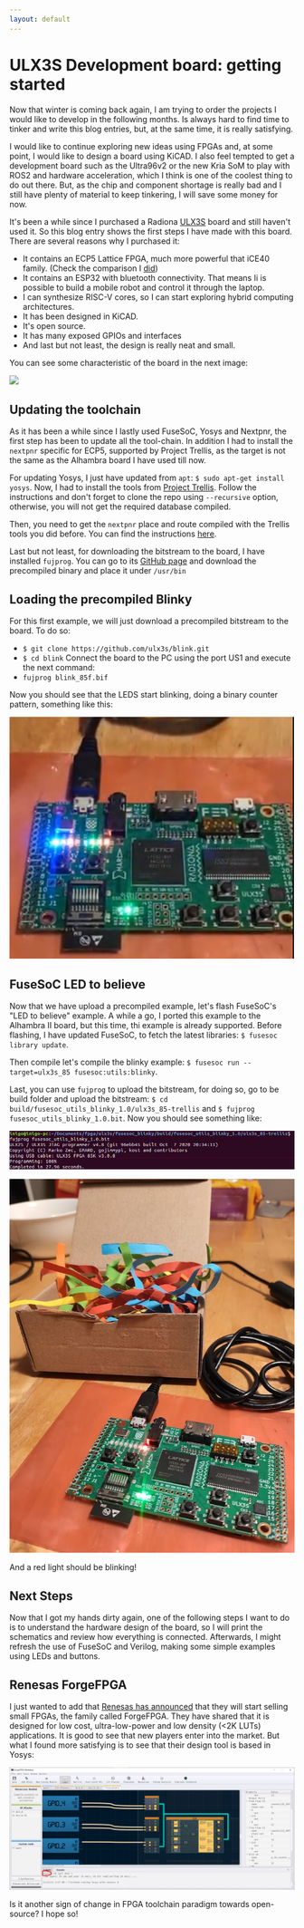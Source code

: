 ```yaml
---
layout: default
---
```

# ULX3S Development board: getting started

Now that winter is coming back again, I am trying to order the projects I would like to develop in the following months. Is always hard to find time to tinker and write this blog entries, but, at the same time, it is really satisfying.

I would like to continue exploring new ideas using FPGAs and, at some point, I would like to design a board using KiCAD. I also feel tempted to get a development board such as the Ultra96v2 or the new Kria SoM to play with ROS2 and hardware acceleration, which I think is one of the coolest thing to do out there. But, as the chip and component shortage is really bad and I still have plenty of material to keep tinkering, I will save some money for now.

It's been a while since I purchased a Radiona [ULX3S](https://radiona.org/ulx3s/) board and still haven't used it. So this blog entry shows the first steps I have made with this board.
There are several reasons why I purchased it:

- It contains an ECP5 Lattice FPGA, much more powerful that iCE40 family. (Check the comparison I [did](fpga-boards))
- It contains an ESP32 with bluetooth connectivity. That means Ii is possible to build a mobile robot and control it through the laptop.
- I can synthesize RISC-V cores, so I can start exploring hybrid computing architectures.
- It has been designed in KiCAD.
- It's open source.
- It has many exposed GPIOs and interfaces
- And last but not least, the design is really neat and small.

You can see some characteristic of the board in the next image:

![](https://radiona.org/ulx3s/assets/img/legend.png)

## Updating the toolchain

As it has been a while since I lastly used FuseSoC, Yosys and Nextpnr, the first step has been to update all the tool-chain. In addition I had to install the `nextpnr` specific for ECP5, supported by Project Trellis, as the target is not the same as the Alhambra board I have used till now.

For updating Yosys, I just have updated from `apt`: `$ sudo apt-get install yosys`. Now, I had to install the tools from [Project Trellis](https://github.com/YosysHQ/prjtrellis). Follow the instructions and don't forget to clone the repo using `--recursive` option, otherwise, you will not get the required database compiled.

Then, you need to get the `nextpnr` place and route compiled with the Trellis tools you did before. You can find the instructions [here](https://github.com/YosysHQ/nextpnr#nextpnr-ecp5).

Last but not least, for downloading the bitstream to the board, I have installed `fujprog`. You can go to its [GitHub page](https://github.com/kost/fujprog/releases) and download the precompiled binary and place it under `/usr/bin`

## Loading the precompiled Blinky

For this first example, we will just download a precompiled bitstream to the board. To do so:

- `$ git clone https://github.com/ulx3s/blink.git`
- `$ cd blink`
Connect the board to the PC using the port US1 and execute the next command:
- `fujprog blink_85f.bif`

Now you should see that the LEDS start blinking, doing a binary counter pattern, something like this:

![](img/ulx3s_blinky.png)

## FuseSoC LED to believe

Now that we have upload a precompiled example, let's flash FuseSoC's "LED to believe" example. A while a go, I ported this example to the Alhambra II board, but this time, thi example is already supported.
Before flashing, I have updated FuseSoC, to fetch the latest libraries: `$ fusesoc library update`.

Then compile let's compile the blinky example: `$ fusesoc run --target=ulx3s_85 fusesoc:utils:blinky`.

Last, you can use `fujprog` to upload the bitstream, for doing so, go to be build folder and upload the bitstream: `$ cd build/fusesoc_utils_blinky_1.0/ulx3s_85-trellis` and `$ fujprog fusesoc_utils_blinky_1.0.bit`. Now you should see something like:

![](img/fujprog_blinky.png)

![](img/ulx3s_fusesoc_blinky.png)

And a red light should be blinking!

## Next Steps

Now that I got my hands dirty again, one of the following steps I want to do is to understand the hardware design of the board, so I will print the schematics and review how everything is connected. Afterwards, I might refresh the use of FuseSoC and Verilog, making some simple examples using LEDs and buttons.

## Renesas ForgeFPGA

I just wanted to add that [Renesas has announced](https://www.renesas.com/eu/en/about/press-room/renesas-enters-fpga-market-first-ultra-low-power-low-cost-family-addressing-low-density-high-volume) that they will start selling small FPGAs, the family called ForgeFPGA. They have shared that it is designed for low cost, ultra-low-power and low density (<2K LUTs) applications. It is good to see that new players enter into the market. But what I found more satisfying is to see that their design tool is based in Yosys:

![](img/renesas.png)

Is it another sign of change in FPGA toolchain paradigm towards open-source? I hope so!
